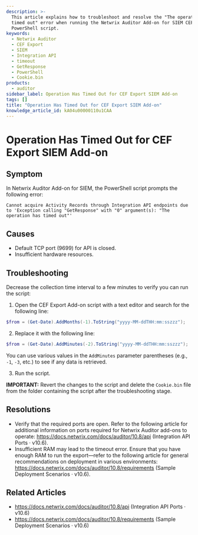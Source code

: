 ```yaml
---
description: >-
  This article explains how to troubleshoot and resolve the "The operation has
  timed out" error when running the Netwrix Auditor Add-on for SIEM CEF Export
  PowerShell script.
keywords:
  - Netwrix Auditor
  - CEF Export
  - SIEM
  - Integration API
  - timeout
  - GetResponse
  - PowerShell
  - Cookie.bin
products:
  - auditor
sidebar_label: Operation Has Timed Out for CEF Export SIEM Add-on
tags: []
title: "Operation Has Timed Out for CEF Export SIEM Add-on"
knowledge_article_id: kA04u00000110u1CAA
---
```


# Operation Has Timed Out for CEF Export SIEM Add-on

## Symptom

In Netwrix Auditor Add-on for SIEM, the PowerShell script prompts the following error:

```
Cannot acquire Activity Records through Integration API endpoints due to 'Exception calling "GetResponse" with "0" argument(s): "The operation has timed out"'
```

## Causes

- Default TCP port (9699) for API is closed.
- Insufficient hardware resources.

## Troubleshooting

Decrease the collection time interval to a few minutes to verify you can run the script:

1. Open the CEF Export Add-on script with a text editor and search for the following line:

```powershell
$from = (Get-Date).AddMonths(-1).ToString("yyyy-MM-ddTHH:mm:sszzz");
```

2. Replace it with the following line:

```powershell
$from = (Get-Date).AddMinutes(-2).ToString("yyyy-MM-ddTHH:mm:sszzz");
```

   You can use various values in the `AddMinutes` parameter parentheses (e.g., `-1`, `-3`, etc.) to see if any data is retrieved.

3. Run the script.

**IMPORTANT:** Revert the changes to the script and delete the `Cookie.bin` file from the folder containing the script after the troubleshooting stage.

## Resolutions

- Verify that the required ports are open. Refer to the following article for additional information on ports required for Netwrix Auditor add-ons to operate: https://docs.netwrix.com/docs/auditor/10.8/api (Integration API Ports · v10.6).
- Insufficient RAM may lead to the timeout error. Ensure that you have enough RAM to run the export—refer to the following article for general recommendations on deployment in various environments: https://docs.netwrix.com/docs/auditor/10.8/requirements (Sample Deployment Scenarios · v10.6).

## Related Articles

- https://docs.netwrix.com/docs/auditor/10.8/api (Integration API Ports · v10.6)
- https://docs.netwrix.com/docs/auditor/10.8/requirements (Sample Deployment Scenarios · v10.6)

